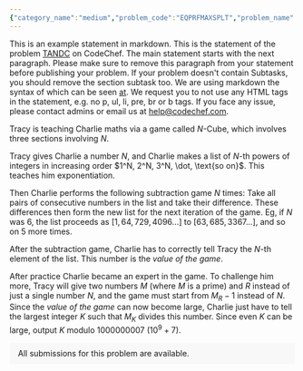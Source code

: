 ```yaml
---
{"category_name":"medium","problem_code":"EQPRFMAXSPLT","problem_name":"Equal Number of Prefix Maximums","problemComponents":{"constraints":"- $1 \\le T \\le 2 \\cdot 10^5$.\n- $2 \\le N \\le 2 \\cdot 10^5$\n- The sum of $N$ over all test cases does not exceed $2 \\cdot 10^5$.\n- $1 \\le P_i \\le N$\n- $P_i \\neq P_j$ for $i \\neq j$","constraintsState":true,"subtasks":"- 30 points : $1 \\leq R \\leq 10000$\n- 70 points : $1 \\leq R \\leq 10^9$\n","subtasksState":false,"inputFormat":"- The first line will contain $T$, the number of test cases. The description of test cases follows.\n- The first line of each test case contains a single integer $N$ $-$ the length of the permutation.\n- The second line of each test case contains $N$ integers $P_1, P_2, \\ldots, P_N$ $-$ the permutation.","inputFormatState":true,"outputFormat":"For each test case, if it\u0027s possible to split the permutation into two nonempty subsequences with equal weight, output ``YES``. Otherwise, output ``NO``.","outputFormatState":true,"sampleTestCases":{"0":{"id":1,"input":"5\n6\n1 2 3 4 5 6\n7\n1 2 3 4 5 6 7\n6\n1 4 2 5 3 6\n8\n5 6 7 8 1 2 3 4\n9\n5 6 7 8 9 1 2 3 4\n","output":"YES\nNO\nYES\nYES\nNO","explanation":"**Explanation of test case 1:** We can split the permutation into two subsequences $[1, 3, 4]$ and $[2, 5, 6]$, both of which have $3$ prefix maximums. \n\n**Explanation of test case 2:** No matter how we split, both sequences will be increasing, therefore the sum of their weights will be $7$, so they can\u0027t be equal.\n\n**Explanation of test case 3:** One way to split is into $[1, 4, 2]$ and $[5, 3, 6]$. $1, 4$ are prefix maximums of the first sequences, and $5, 6$ of the second one.\n\n**Explanation of test case 4:** One way to split is into $[5, 6, 7, 8]$ and $[1, 2, 3, 4]$. Both have $4$ prefix maximums.\n\n**Explanation of test case 5:** It\u0027s possible to show that the required split does not exist.","isDeleted":false}}},"video_editorial_url":"","languages_supported":{"0":"CPP14","1":"C","2":"JAVA","3":"PYTH 3.6","4":"CPP17","5":"PYTH","6":"PYP3","7":"CS2","8":"ADA","9":"PYPY","10":"TEXT","11":"PAS fpc","12":"NODEJS","13":"RUBY","14":"PHP","15":"GO","16":"HASK","17":"TCL","18":"PERL","19":"SCALA","20":"LUA","21":"kotlin","22":"BASH","23":"JS","24":"LISP sbcl","25":"rust","26":"PAS gpc","27":"BF","28":"CLOJ","29":"R","30":"D","31":"CAML","32":"FORT","33":"ASM","34":"swift","35":"FS","36":"WSPC","37":"LISP clisp","38":"SQL","39":"SCM guile","40":"PERL6","41":"ERL","42":"CLPS","43":"ICK","44":"NICE","45":"PRLG","46":"ICON","47":"COB","48":"SCM chicken","49":"PIKE","50":"SCM qobi","51":"ST","52":"SQLQ","53":"NEM"},"max_timelimit":1,"source_sizelimit":50000,"problem_author":"trygub_adm","problem_tester":"","date_added":"5-01-2022","tags":{"0":"medium","1":"snckfl21","2":"snckfp21","3":"trygub_adm"},"problem_difficulty_level":"Unavailable","best_tag":"","editorial_url":"https://discuss.codechef.com/problems/EQPRFMAXSPLT","time":{"view_start_date":1641747600,"submit_start_date":1641747600,"visible_start_date":1641747600,"end_date":1735669800},"is_direct_submittable":false,"problemDiscussURL":"https://discuss.codechef.com/search?q=EQPRFMAXSPLT","is_proctored":false,"visitedContests":{},"layout":"problem"}
---
```

This is an example statement in markdown. This is the statement of the problem [TANDC](https://codechef.com/problems/TANDC) on CodeChef. The main statement starts with the next paragraph. Please make sure to remove this paragraph from your statement before publishing your problem. If your problem doesn't contain Subtasks, you should remove the section subtask too. We are using markdown the syntax of which can be seen [at](https://github.com/showdownjs/showdown/wiki/Showdown's-Markdown-syntax). We request you to not use any HTML tags in the statement, e.g. no p, ul, li, pre, br or b tags. If you face any issue, please contact admins or email us at help@codechef.com.

Tracy is teaching Charlie maths via a game called $N$-Cube, which involves three sections involving $N$.

Tracy gives Charlie a number $N$, and Charlie makes a list of $N$-th powers of integers in increasing order $1^N, 2^N, 3^N, \dot, \text{so on}$. This teaches him exponentiation.

Then Charlie performs the following subtraction game $N$ times: Take all pairs of consecutive numbers in the list and take their difference. These differences then form the new list for the next iteration of the game. Eg, if $N$ was 6, the list proceeds as $[1, 64, 729, 4096 ... ]$ to $[63, 685, 3367 ...]$, and so on $5$ more times.

After the subtraction game, Charlie has to correctly tell Tracy the $N$-th element of the list. This number is the *value of the game*.

After practice Charlie became an expert in the game. To challenge him more, Tracy will give two numbers $M$ (where $M$ is a prime) and $R$ instead of just a single number $N$, and the game must start from $M_R - 1$ instead of $N$. Since the *value of the game* can now become large, Charlie just have to tell the largest integer $K$ such that $M_K$ divides this number. Since even $K$ can be large, output $K$ modulo 1000000007 ($10^9 + 7$).

<aside style='background: #f8f8f8;padding: 10px 15px;'><div>All submissions for this problem are available.</div></aside>